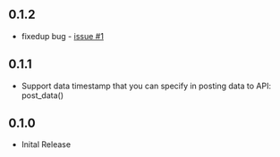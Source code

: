 ## 0.1.2
* fixedup bug - [issue #1](https://github.com/yokawasa/azure-log-analytics-data-collector/issues/1)

## 0.1.1
* Support data timestamp that you can specify in posting data to API: post_data()

## 0.1.0

* Inital Release
